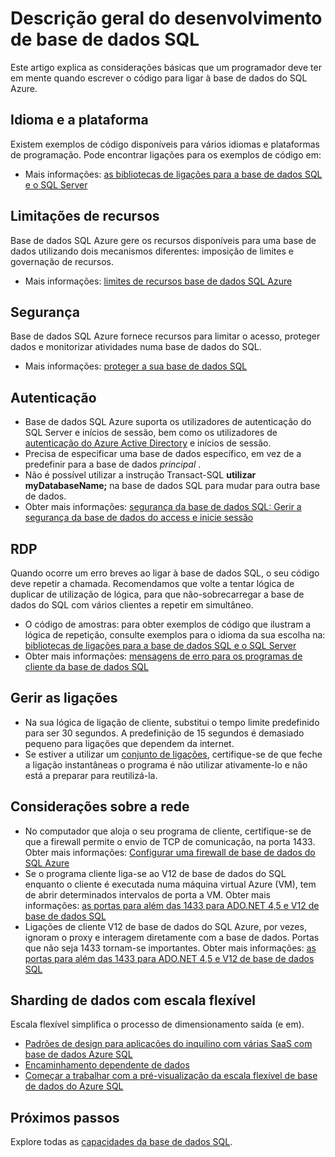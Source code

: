 <properties
    pageTitle="Descrição geral de desenvolver de base de dados SQL | Microsoft Azure"
    description="Saiba mais sobre bibliotecas de conectividade disponíveis e as melhores práticas para ligar à base de dados SQL de aplicações."
    services="sql-database"
    documentationCenter=""
    authors="annemill"
    manager="jhubbard"
    editor="genemi"/>


<tags
    ms.service="sql-database"
    ms.workload="data-management"
    ms.tgt_pltfrm="na"
    ms.devlang="na"
    ms.topic="article"
    ms.date="08/17/2016"
    ms.author="annemill"/>

# <a name="sql-database-development-overview"></a>Descrição geral do desenvolvimento de base de dados SQL
Este artigo explica as considerações básicas que um programador deve ter em mente quando escrever o código para ligar à base de dados do SQL Azure.

## <a name="language-and-platform"></a>Idioma e a plataforma
Existem exemplos de código disponíveis para vários idiomas e plataformas de programação. Pode encontrar ligações para os exemplos de código em: 

* Mais informações: [as bibliotecas de ligações para a base de dados SQL e o SQL Server](sql-database-libraries.md)

## <a name="resource-limitations"></a>Limitações de recursos
Base de dados SQL Azure gere os recursos disponíveis para uma base de dados utilizando dois mecanismos diferentes: imposição de limites e governação de recursos.

* Mais informações: [limites de recursos base de dados SQL Azure](sql-database-resource-limits.md)

## <a name="security"></a>Segurança
Base de dados SQL Azure fornece recursos para limitar o acesso, proteger dados e monitorizar atividades numa base de dados do SQL.

* Mais informações: [proteger a sua base de dados SQL](sql-database-security.md)

## <a name="authentication"></a>Autenticação
* Base de dados SQL Azure suporta os utilizadores de autenticação do SQL Server e inícios de sessão, bem como os utilizadores de [autenticação do Azure Active Directory](sql-database-aad-authentication.md) e inícios de sessão.
* Precisa de especificar uma base de dados específico, em vez de a predefinir para a base de dados *principal* .
* Não é possível utilizar a instrução Transact-SQL **utilizar myDatabaseName;** na base de dados SQL para mudar para outra base de dados.
* Obter mais informações: [segurança da base de dados SQL: Gerir a segurança da base de dados do access e inicie sessão](sql-database-manage-logins.md)

## <a name="resiliency"></a>RDP
Quando ocorre um erro breves ao ligar à base de dados SQL, o seu código deve repetir a chamada.  Recomendamos que volte a tentar lógica de duplicar de utilização de lógica, para que não-sobrecarregar a base de dados do SQL com vários clientes a repetir em simultâneo.

* O código de amostras: para obter exemplos de código que ilustram a lógica de repetição, consulte exemplos para o idioma da sua escolha na: [bibliotecas de ligações para a base de dados SQL e o SQL Server](sql-database-libraries.md)
* Obter mais informações: [mensagens de erro para os programas de cliente da base de dados SQL](sql-database-develop-error-messages.md)

## <a name="managing-connections"></a>Gerir as ligações
* Na sua lógica de ligação de cliente, substitui o tempo limite predefinido para ser 30 segundos.  A predefinição de 15 segundos é demasiado pequeno para ligações que dependem da internet.
* Se estiver a utilizar um [conjunto de ligações](http://msdn.microsoft.com/library/8xx3tyca.aspx), certifique-se de que feche a ligação instantâneas o programa é não utilizar ativamente-lo e não está a preparar para reutilizá-la.

## <a name="network-considerations"></a>Considerações sobre a rede
* No computador que aloja o seu programa de cliente, certifique-se de que a firewall permite o envio de TCP de comunicação, na porta 1433.  Obter mais informações: [Configurar uma firewall de base de dados do SQL Azure](sql-database-configure-firewall-settings.md)
* Se o programa cliente liga-se ao V12 de base de dados do SQL enquanto o cliente é executada numa máquina virtual Azure (VM), tem de abrir determinados intervalos de porta a VM. Obter mais informações: [as portas para além das 1433 para ADO.NET 4,5 e V12 de base de dados SQL](sql-database-develop-direct-route-ports-adonet-v12.md)
* Ligações de cliente V12 de base de dados do SQL Azure, por vezes, ignoram o proxy e interagem diretamente com a base de dados. Portas que não seja 1433 tornam-se importantes. Obter mais informações: [as portas para além das 1433 para ADO.NET 4,5 e V12 de base de dados SQL](sql-database-develop-direct-route-ports-adonet-v12.md)

## <a name="data-sharding-with-elastic-scale"></a>Sharding de dados com escala flexível
Escala flexível simplifica o processo de dimensionamento saída (e em). 

* [Padrões de design para aplicações do inquilino com várias SaaS com base de dados Azure SQL](sql-database-design-patterns-multi-tenancy-saas-applications.md)
* [Encaminhamento dependente de dados](sql-database-elastic-scale-data-dependent-routing.md)
* [Começar a trabalhar com a pré-visualização da escala flexível de base de dados do Azure SQL](sql-database-elastic-scale-get-started.md)

## <a name="next-steps"></a>Próximos passos

Explore todas as [capacidades da base de dados SQL](https://azure.microsoft.com/services/sql-database/).
